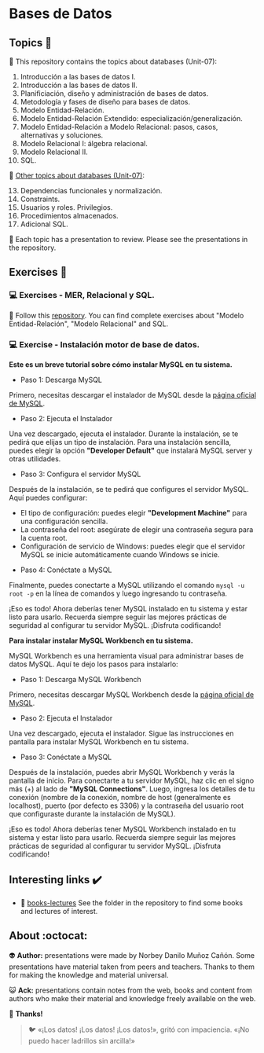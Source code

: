 # Bases de Datos

## Topics :memo:

:open_file_folder: This repository contains the topics about databases (Unit-07):

1. Introducción a las bases de datos I.
2. Introducción a las bases de datos II.
3. Planificiación, diseño y administración de bases de datos.
4. Metodología y fases de diseño para bases de datos.
5. Modelo Entidad-Relación.
6. Modelo Entidad-Relación Extendido: especialización/generalización.
7. Modelo Entidad-Relación a Modelo Relacional: pasos, casos, alternativas y soluciones.
8. Modelo Relacional I: álgebra relacional.
9. Modelo Relacional II.
10. SQL.

:open_file_folder: [Other topics about databases (Unit-07)](https://github.com/norbeydanilo/bases-datos/tree/main/others):

13. Dependencias funcionales y normalización.
14. Constraints.
15. Usuarios y roles. Privilegios.
16. Procedimientos almacenados.
17. Adicional SQL.

:paperclip: Each topic has a presentation to review. Please see the presentations in the repository.

## Exercises :notebook:

### :computer: Exercises - MER, Relacional y SQL.

:link: Follow this [repository](https://github.com/norbeydanilo/database-exercises.git). You can find complete exercises about "Modelo Entidad-Relación", "Modelo Relacional" and SQL.

### :computer: Exercise - Instalación motor de base de datos.

**Este es un breve tutorial sobre cómo instalar MySQL en tu sistema.**

* Paso 1: Descarga MySQL

Primero, necesitas descargar el instalador de MySQL desde la [página oficial de MySQL](https://dev.mysql.com/downloads/installer/).

* Paso 2: Ejecuta el Instalador

Una vez descargado, ejecuta el instalador. Durante la instalación, se te pedirá que elijas un tipo de instalación. Para una instalación sencilla, puedes elegir la opción **"Developer Default"** que instalará MySQL server y otras utilidades.

* Paso 3: Configura el servidor MySQL

Después de la instalación, se te pedirá que configures el servidor MySQL. Aquí puedes configurar:

- El tipo de configuración: puedes elegir **"Development Machine"** para una configuración sencilla.
- La contraseña del root: asegúrate de elegir una contraseña segura para la cuenta root.
- Configuración de servicio de Windows: puedes elegir que el servidor MySQL se inicie automáticamente cuando Windows se inicie.

* Paso 4: Conéctate a MySQL

Finalmente, puedes conectarte a MySQL utilizando el comando `mysql -u root -p` en la línea de comandos y luego ingresando tu contraseña.

¡Eso es todo! Ahora deberías tener MySQL instalado en tu sistema y estar listo para usarlo. Recuerda siempre seguir las mejores prácticas de seguridad al configurar tu servidor MySQL. ¡Disfruta codificando!

**Para instalar instalar MySQL Workbench en tu sistema.**

MySQL Workbench es una herramienta visual para administrar bases de datos MySQL. Aquí te dejo los pasos para instalarlo:

* Paso 1: Descarga MySQL Workbench

Primero, necesitas descargar MySQL Workbench desde la [página oficial de MySQL](https://dev.mysql.com/downloads/workbench/).

* Paso 2: Ejecuta el Instalador

Una vez descargado, ejecuta el instalador. Sigue las instrucciones en pantalla para instalar MySQL Workbench en tu sistema.

* Paso 3: Conéctate a MySQL

Después de la instalación, puedes abrir MySQL Workbench y verás la pantalla de inicio. Para conectarte a tu servidor MySQL, haz clic en el signo más (+) al lado de **"MySQL Connections"**. Luego, ingresa los detalles de tu conexión (nombre de la conexión, nombre de host (generalmente es localhost), puerto (por defecto es 3306) y la contraseña del usuario root que configuraste durante la instalación de MySQL).

¡Eso es todo! Ahora deberías tener MySQL Workbench instalado en tu sistema y estar listo para usarlo. Recuerda siempre seguir las mejores prácticas de seguridad al configurar tu servidor MySQL. ¡Disfruta codificando!

## Interesting links :heavy_check_mark:

- :link: [books-lectures](.) See the folder in the repository to find some books and lectures of interest.
 
## About :octocat:

:alien: **Author:** presentations were made by Norbey Danilo Muñoz Cañón. Some presentations have material taken from peers and teachers. Thanks to them for making the knowledge and material universal.

:smiley_cat: **Ack:** presentations contain notes from the web, books and content from authors who make their material and knowledge freely available on the web.

:blue_book: **Thanks!**

> :bird: «¡Los datos! ¡Los datos! ¡Los datos!», gritó con impaciencia. «¡No puedo hacer ladrillos sin arcilla!»
